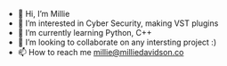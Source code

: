 - 👋 Hi, I’m Millie
- 👀 I’m interested in Cyber Security, making VST plugins
- 🌱 I’m currently learning Python, C++
- 💞️ I’m looking to collaborate on any intersting project :)
- 📫 How to reach me millie@milliedavidson.co

<!---
Millie483/Millie483 is a ✨ special ✨ repository because its `README.md` (this file) appears on your GitHub profile.
You can click the Preview link to take a look at your changes.
--->

